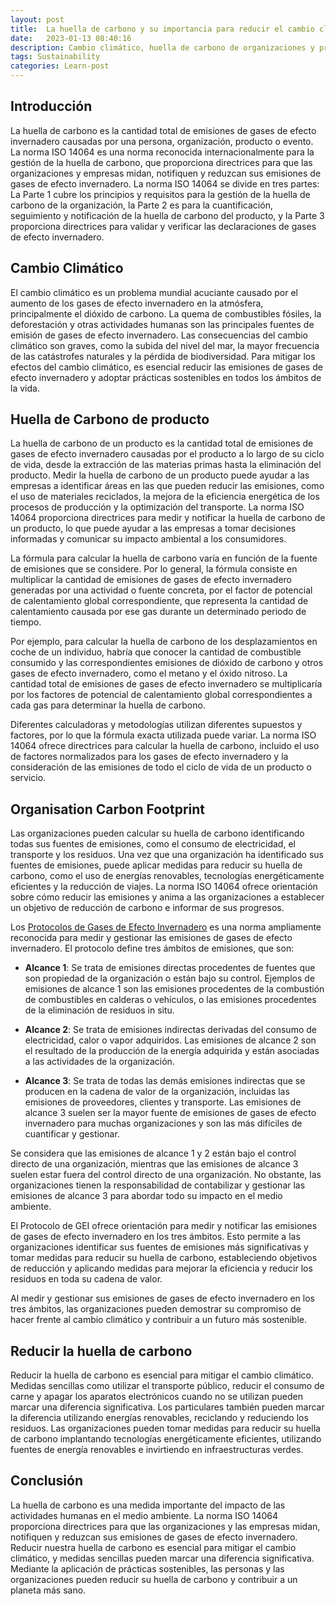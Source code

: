 ```yaml
---
layout: post
title:  La huella de carbono y su importancia para reducir el cambio climático
date:   2023-01-13 08:40:16
description: Cambio climático, huella de carbono de organizaciones y productos y otros
tags: Sustainability
categories: Learn-post
---
```


## Introducción
La huella de carbono es la cantidad total de emisiones de gases de efecto invernadero causadas por una persona, organización, producto o evento. La norma ISO 14064 es una norma reconocida internacionalmente para la gestión de la huella de carbono, que proporciona directrices para que las organizaciones y empresas midan, notifiquen y reduzcan sus emisiones de gases de efecto invernadero. La norma ISO 14064 se divide en tres partes: La Parte 1 cubre los principios y requisitos para la gestión de la huella de carbono de la organización, la Parte 2 es para la cuantificación, seguimiento y notificación de la huella de carbono del producto, y la Parte 3 proporciona directrices para validar y verificar las declaraciones de gases de efecto invernadero.

## Cambio Climático
El cambio climático es un problema mundial acuciante causado por el aumento de los gases de efecto invernadero en la atmósfera, principalmente el dióxido de carbono. La quema de combustibles fósiles, la deforestación y otras actividades humanas son las principales fuentes de emisión de gases de efecto invernadero. Las consecuencias del cambio climático son graves, como la subida del nivel del mar, la mayor frecuencia de las catástrofes naturales y la pérdida de biodiversidad. Para mitigar los efectos del cambio climático, es esencial reducir las emisiones de gases de efecto invernadero y adoptar prácticas sostenibles en todos los ámbitos de la vida.

## Huella de Carbono de producto
La huella de carbono de un producto es la cantidad total de emisiones de gases de efecto invernadero causadas por el producto a lo largo de su ciclo de vida, desde la extracción de las materias primas hasta la eliminación del producto. Medir la huella de carbono de un producto puede ayudar a las empresas a identificar áreas en las que pueden reducir las emisiones, como el uso de materiales reciclados, la mejora de la eficiencia energética de los procesos de producción y la optimización del transporte. La norma ISO 14064 proporciona directrices para medir y notificar la huella de carbono de un producto, lo que puede ayudar a las empresas a tomar decisiones informadas y comunicar su impacto ambiental a los consumidores.

La fórmula para calcular la huella de carbono varía en función de la fuente de emisiones que se considere. Por lo general, la fórmula consiste en multiplicar la cantidad de emisiones de gases de efecto invernadero generadas por una actividad o fuente concreta, por el factor de potencial de calentamiento global correspondiente, que representa la cantidad de calentamiento causada por ese gas durante un determinado periodo de tiempo.

Por ejemplo, para calcular la huella de carbono de los desplazamientos en coche de un individuo, habría que conocer la cantidad de combustible consumido y las correspondientes emisiones de dióxido de carbono y otros gases de efecto invernadero, como el metano y el óxido nitroso. La cantidad total de emisiones de gases de efecto invernadero se multiplicaría por los factores de potencial de calentamiento global correspondientes a cada gas para determinar la huella de carbono.

Diferentes calculadoras y metodologías utilizan diferentes supuestos y factores, por lo que la fórmula exacta utilizada puede variar. La norma ISO 14064 ofrece directrices para calcular la huella de carbono, incluido el uso de factores normalizados para los gases de efecto invernadero y la consideración de las emisiones de todo el ciclo de vida de un producto o servicio.

## Organisation Carbon Footprint
Las organizaciones pueden calcular su huella de carbono identificando todas sus fuentes de emisiones, como el consumo de electricidad, el transporte y los residuos. Una vez que una organización ha identificado sus fuentes de emisiones, puede aplicar medidas para reducir su huella de carbono, como el uso de energías renovables, tecnologías energéticamente eficientes y la reducción de viajes. La norma ISO 14064 ofrece orientación sobre cómo reducir las emisiones y anima a las organizaciones a establecer un objetivo de reducción de carbono e informar de sus progresos.

Los <a href="https://ghgprotocol.org/">Protocolos de Gases de Efecto Invernadero</a> es una norma ampliamente reconocida para medir y gestionar las emisiones de gases de efecto invernadero. El protocolo define tres ámbitos de emisiones, que son:

- <strong>Alcance 1</strong>: Se trata de emisiones directas procedentes de fuentes que son propiedad de la organización o están bajo su control. Ejemplos de emisiones de alcance 1 son las emisiones procedentes de la combustión de combustibles en calderas o vehículos, o las emisiones procedentes de la eliminación de residuos in situ.

- <strong>Alcance 2</strong>: Se trata de emisiones indirectas derivadas del consumo de electricidad, calor o vapor adquiridos. Las emisiones de alcance 2 son el resultado de la producción de la energía adquirida y están asociadas a las actividades de la organización.

- <strong>Alcance 3</strong>: Se trata de todas las demás emisiones indirectas que se producen en la cadena de valor de la organización, incluidas las emisiones de proveedores, clientes y transporte. Las emisiones de alcance 3 suelen ser la mayor fuente de emisiones de gases de efecto invernadero para muchas organizaciones y son las más difíciles de cuantificar y gestionar.

Se considera que las emisiones de alcance 1 y 2 están bajo el control directo de una organización, mientras que las emisiones de alcance 3 suelen estar fuera del control directo de una organización. No obstante, las organizaciones tienen la responsabilidad de contabilizar y gestionar las emisiones de alcance 3 para abordar todo su impacto en el medio ambiente.

El Protocolo de GEI ofrece orientación para medir y notificar las emisiones de gases de efecto invernadero en los tres ámbitos. Esto permite a las organizaciones identificar sus fuentes de emisiones más significativas y tomar medidas para reducir su huella de carbono, estableciendo objetivos de reducción y aplicando medidas para mejorar la eficiencia y reducir los residuos en toda su cadena de valor.

Al medir y gestionar sus emisiones de gases de efecto invernadero en los tres ámbitos, las organizaciones pueden demostrar su compromiso de hacer frente al cambio climático y contribuir a un futuro más sostenible.

## Reducir la huella de carbono
Reducir la huella de carbono es esencial para mitigar el cambio climático. Medidas sencillas como utilizar el transporte público, reducir el consumo de carne y apagar los aparatos electrónicos cuando no se utilizan pueden marcar una diferencia significativa. Los particulares también pueden marcar la diferencia utilizando energías renovables, reciclando y reduciendo los residuos. Las organizaciones pueden tomar medidas para reducir su huella de carbono implantando tecnologías energéticamente eficientes, utilizando fuentes de energía renovables e invirtiendo en infraestructuras verdes.

## Conclusión
La huella de carbono es una medida importante del impacto de las actividades humanas en el medio ambiente. La norma ISO 14064 proporciona directrices para que las organizaciones y las empresas midan, notifiquen y reduzcan sus emisiones de gases de efecto invernadero. Reducir nuestra huella de carbono es esencial para mitigar el cambio climático, y medidas sencillas pueden marcar una diferencia significativa. Mediante la aplicación de prácticas sostenibles, las personas y las organizaciones pueden reducir su huella de carbono y contribuir a un planeta más sano.
